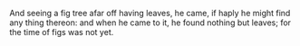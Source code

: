 And seeing a fig tree afar off having leaves, he came, if haply he might find any thing thereon: and when he came to it, he found nothing but leaves; for the time of figs was not yet.
